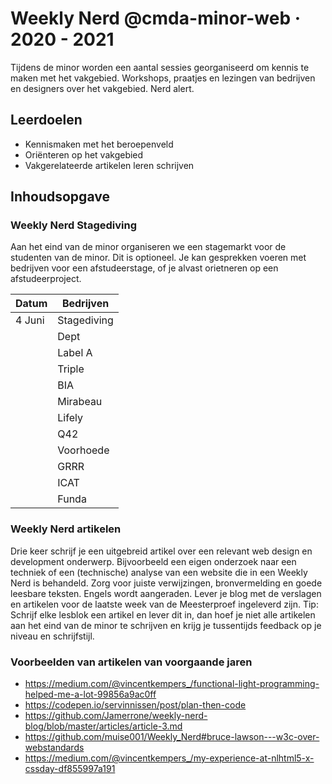 # Weekly Nerd @cmda-minor-web · 2020 - 2021

Tijdens de minor worden een aantal sessies georganiseerd om kennis te maken met het vakgebied.
Workshops, praatjes en lezingen van bedrijven en designers over het vakgebied. Nerd alert.

## Leerdoelen

- Kennismaken met het beroepenveld
- Oriënteren op het vakgebied
- Vakgerelateerde artikelen leren schrijven

## Inhoudsopgave

### Weekly Nerd Stagediving

Aan het eind van de minor organiseren we een stagemarkt voor de studenten van de minor.
Dit is optioneel.
Je kan gesprekken voeren met bedrijven voor een afstudeerstage, of je alvast orietneren op een afstudeerproject.

| Datum  | Bedrijven   |
| ------ | ----------- |
| 4 Juni | Stagediving |
|        | Dept        |
|        | Label A     |
|        | Triple      |
|        | BIA         |
|        | Mirabeau    |
|        | Lifely      |
|        | Q42         |
|        | Voorhoede   |
|        | GRRR        |
|        | ICAT        |
|        | Funda       |

### Weekly Nerd artikelen

Drie keer schrijf je een uitgebreid artikel over een relevant web design en development onderwerp.
Bijvoorbeeld een eigen onderzoek naar een techniek of een (technische) analyse van een website die in een Weekly Nerd is behandeld.
Zorg voor juiste verwijzingen, bronvermelding en goede leesbare teksten.
Engels wordt aangeraden.
Lever je blog met de verslagen en artikelen voor de laatste week van de Meesterproef ingeleverd zijn.
Tip: Schrijf elke lesblok een artikel en lever dit in, dan hoef je niet alle artikelen aan het eind van de minor te schrijven en krijg je tussentijds feedback op je niveau en schrijfstijl.

### Voorbeelden van artikelen van voorgaande jaren

- https://medium.com/@vincentkempers_/functional-light-programming-helped-me-a-lot-99856a9ac0ff
- https://codepen.io/servinnissen/post/plan-then-code
- https://github.com/Jamerrone/weekly-nerd-blog/blob/master/articles/article-3.md
- https://github.com/muise001/Weekly_Nerd#bruce-lawson---w3c-over-webstandards
- https://medium.com/@vincentkempers_/my-experience-at-nlhtml5-x-cssday-df855997a191
